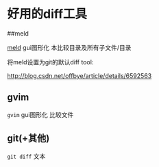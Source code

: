 # 好用的diff工具

##meld

[meld](http://meldmerge.org/) gui图形化 本比较目录及所有子文件/目录

将meld设置为git的默认diff tool:

http://blog.csdn.net/offbye/article/details/6592563

## gvim

`gvim` gui图形化 比较文件

## git(+其他)

`git diff` 文本